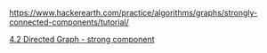 https://www.hackerearth.com/practice/algorithms/graphs/strongly-connected-components/tutorial/

[4.2 Directed Graph - strong component](https://algs4.cs.princeton.edu/lectures/keynote/42DirectedGraphs-2x2.pdf)
